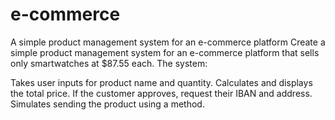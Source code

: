 # e-commerce
A simple product management system for an e-commerce platform
Create a simple product management system for an e-commerce platform that sells only smartwatches at $87.55 each. The system:

Takes user inputs for product name and quantity.
Calculates and displays the total price.
If the customer approves, request their IBAN and address.
Simulates sending the product using a method.
